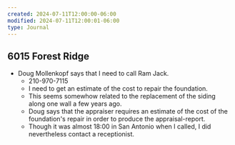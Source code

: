 ```yaml
---
created: 2024-07-11T12:00:00-06:00
modified: 2024-07-11T12:00:01-06:00
type: Journal
---
```


## 6015 Forest Ridge

- Doug Mollenkopf says that I need to call
  Ram Jack.
  - 210-970-7115
  - I need to get an estimate of the cost to
    repair the foundation.
  - This seems somewhow related to the
    replacement of the siding along one wall
    a few years ago.
  - Doug says that the appraiser requires
    an estimate of the cost of the
    foundation's repair in order to produce
    the appraisal-report.
  - Though it was almost 18:00 in San
    Antonio when I called, I did
    nevertheless contact a receptionist.

<!-- EOF -->
